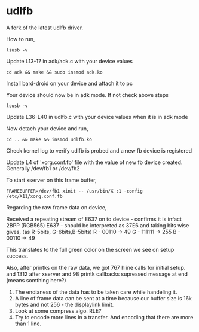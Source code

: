 udlfb
=====

A fork of the latest udlfb driver.

How to run,

    lsusb -v

Update L13-17 in adk/adk.c with your device values

    cd adk && make && sudo insmod adk.ko

Install bard-droid on your device and attach it to pc

Your device should now be in adk mode. If not check above steps

    lsusb -v

Update L36-L40 in udlfb.c with your device values when it is in adk mode

Now detach your device and run,

    cd .. && make && insmod udlfb.ko

Check kernel log to verify udlfb is probed and a new fb device is registered

Update L4 of 'xorg.conf.fb' file with the value of new fb device created. Generally /dev/fb1 or /dev/fb2

To start xserver on this frame buffer,

    FRAMEBUFFER=/dev/fb1 xinit -- /usr/bin/X :1 -config /etc/X11/xorg.conf.fb
    
 
Regarding the raw frame data on device,

Received a repeating stream of E637 on to device - confirms it is infact 2BPP (RGB565)
E637 - should be interpreted as 37E6 and taking bits wise gives, (as R-5bits, G-6bits,B-5bits)
	R - 00110  -> 49
	G - 111111 -> 255
	B - 00110  -> 49
	
This translates to the full green color on the screen we see on setup success.

Also, after printks on the raw data, we got 767 hline calls for initial setup. and 1312 after xserver and 98 printk callbacks supressed message at end (means somthing here?)





1. The endianess of the data has to be taken care while handeling it.
2. A line of frame data can be sent at a time because our buffer size is 16k bytes and not 256 - the displaylink limit.
3. Look at some compress algo. RLE?
4. Try to encode more lines in a transfer. And encoding that there are more than 1 line.
